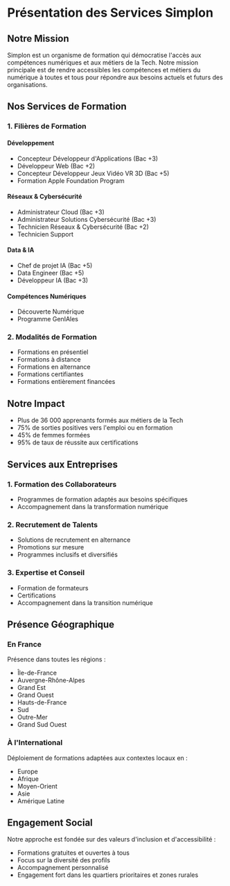 # Présentation des Services Simplon

## Notre Mission

Simplon est un organisme de formation qui démocratise l'accès aux compétences numériques et aux métiers de la Tech. Notre mission principale est de rendre accessibles les compétences et métiers du numérique à toutes et tous pour répondre aux besoins actuels et futurs des organisations.

## Nos Services de Formation

### 1. Filières de Formation

#### Développement
- Concepteur Développeur d'Applications (Bac +3)
- Développeur Web (Bac +2)
- Concepteur Développeur Jeux Vidéo VR 3D (Bac +5)
- Formation Apple Foundation Program

#### Réseaux & Cybersécurité
- Administrateur Cloud (Bac +3)
- Administrateur Solutions Cybersécurité (Bac +3)
- Technicien Réseaux & Cybersécurité (Bac +2)
- Technicien Support

#### Data & IA
- Chef de projet IA (Bac +5)
- Data Engineer (Bac +5)
- Développeur IA (Bac +3)

#### Compétences Numériques
- Découverte Numérique
- Programme GenIAles

### 2. Modalités de Formation

- Formations en présentiel
- Formations à distance
- Formations en alternance
- Formations certifiantes
- Formations entièrement financées

## Notre Impact

- Plus de 36 000 apprenants formés aux métiers de la Tech
- 75% de sorties positives vers l'emploi ou en formation
- 45% de femmes formées
- 95% de taux de réussite aux certifications

## Services aux Entreprises

### 1. Formation des Collaborateurs
- Programmes de formation adaptés aux besoins spécifiques
- Accompagnement dans la transformation numérique

### 2. Recrutement de Talents
- Solutions de recrutement en alternance
- Promotions sur mesure
- Programmes inclusifs et diversifiés

### 3. Expertise et Conseil
- Formation de formateurs
- Certifications
- Accompagnement dans la transition numérique

## Présence Géographique

### En France
Présence dans toutes les régions :
- Île-de-France
- Auvergne-Rhône-Alpes
- Grand Est
- Grand Ouest
- Hauts-de-France
- Sud
- Outre-Mer
- Grand Sud Ouest

### À l'International
Déploiement de formations adaptées aux contextes locaux en :
- Europe
- Afrique
- Moyen-Orient
- Asie
- Amérique Latine

## Engagement Social

Notre approche est fondée sur des valeurs d'inclusion et d'accessibilité :
- Formations gratuites et ouvertes à tous
- Focus sur la diversité des profils
- Accompagnement personnalisé
- Engagement fort dans les quartiers prioritaires et zones rurales

